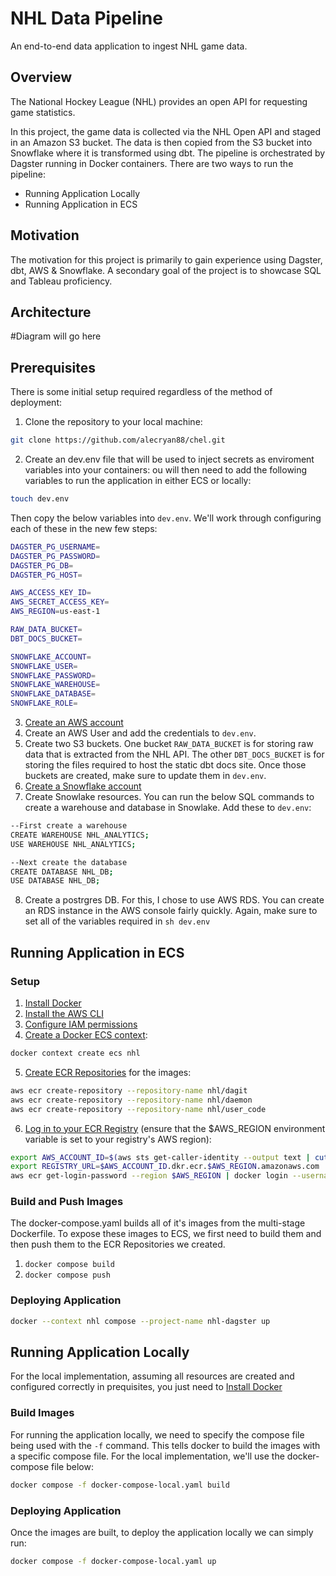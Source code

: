 # NHL Data Pipeline

An end-to-end data application to ingest NHL game data.

## Overview

The National Hockey League (NHL) provides an open API for requesting game statistics.

In this project, the game data is collected via the NHL Open API and staged in an Amazon S3 bucket. The data is then copied from the S3 bucket into Snowflake where it is transformed using dbt. The pipeline is orchestrated by Dagster running in Docker containers. There are two ways to run the pipeline: 
- Running Application Locally
- Running Application in ECS

## Motivation

The motivation for this project is primarily to gain experience using Dagster, dbt, AWS & Snowflake. A secondary goal of the project is to showcase SQL and Tableau proficiency. 

## Architecture
#Diagram will go here

## Prerequisites
There is some initial setup required regardless of the method of deployment: 
1. Clone the repository to your local machine: 
```sh
git clone https://github.com/alecryan88/chel.git
```
2. Create an dev.env file that will be used to inject secrets as enviroment variables into your containers: 
ou will then need to add the following variables to run the application in either ECS or locally: 
```sh 
touch dev.env
```
Then copy the below variables into ```dev.env```. We'll work through configuring each of these in the new few steps:
```sh
DAGSTER_PG_USERNAME=
DAGSTER_PG_PASSWORD=
DAGSTER_PG_DB=
DAGSTER_PG_HOST=

AWS_ACCESS_KEY_ID=
AWS_SECRET_ACCESS_KEY=
AWS_REGION=us-east-1

RAW_DATA_BUCKET=
DBT_DOCS_BUCKET=

SNOWFLAKE_ACCOUNT=
SNOWFLAKE_USER=
SNOWFLAKE_PASSWORD=
SNOWFLAKE_WAREHOUSE=
SNOWFLAKE_DATABASE=
SNOWFLAKE_ROLE=
```
3. [Create an AWS account](https://aws.amazon.com/premiumsupport/knowledge-center/create-and-activate-aws-account/) 
4. Create an AWS User and add the credentials to ```dev.env```. 
5. Create two S3 buckets. One bucket ```RAW_DATA_BUCKET``` is for storing raw data that is extracted from the NHL API. The other ```DBT_DOCS_BUCKET``` is for storing the files required to host the static dbt docs site. Once those buckets are created, make sure to update them in ```dev.env```. 
6. [Create a Snowflake account](https://signup.snowflake.com/)
7. Create Snowlake resources. You can run the below SQL commands to create a warehouse and database in Snowlake. Add these to ```dev.env```: 
```sh
--First create a warehouse
CREATE WAREHOUSE NHL_ANALYTICS;
USE WAREHOUSE NHL_ANALYTICS;

--Next create the database
CREATE DATABASE NHL_DB;
USE DATABASE NHL_DB;
```
8. Create a postrgres DB. For this, I chose to use AWS RDS. You can create an RDS instance in the AWS console fairly quickly. Again, make sure to set all of the variables required in ```sh dev.env```


## Running Application in ECS

### Setup 

1. [Install Docker](https://docs.docker.com/cloud/ecs-integration/#prerequisites)
2. [Install the AWS CLI](https://docs.aws.amazon.com/cli/latest/userguide/cli-chap-install.html)
3. [Configure IAM permissions](https://docs.docker.com/cloud/ecs-integration/#requirements)
4. [Create a Docker ECS context](https://docs.docker.com/cloud/ecs-integration/#create-aws-context):
  ```sh
docker context create ecs nhl
  ```
5. [Create ECR Repositories](https://docs.aws.amazon.com/cli/latest/reference/ecr/create-repository.html) for the images:
  ```sh
  aws ecr create-repository --repository-name nhl/dagit
  aws ecr create-repository --repository-name nhl/daemon
  aws ecr create-repository --repository-name nhl/user_code
  ```
6. [Log in to your ECR Registry](https://docs.aws.amazon.com/AmazonECR/latest/userguide/getting-started-cli.html) (ensure that the $AWS_REGION environment variable is set to your registry's AWS region):
  ```sh
  export AWS_ACCOUNT_ID=$(aws sts get-caller-identity --output text | cut -f1)
  export REGISTRY_URL=$AWS_ACCOUNT_ID.dkr.ecr.$AWS_REGION.amazonaws.com
  aws ecr get-login-password --region $AWS_REGION | docker login --username AWS --password-stdin $REGISTRY_URL
  ```

### Build and Push Images

The docker-compose.yaml builds all of it's images from the multi-stage Dockerfile. To expose these images to ECS, we first need to build them and then push them to the ECR Repositories we created. 

1. `docker compose build`
2. `docker compose push`


### Deploying Application 

```sh
docker --context nhl compose --project-name nhl-dagster up
```

## Running Application Locally 
For the local implementation, assuming all resources are created and configured correctly in prequisites, you just need to [Install Docker](https://docs.docker.com/cloud/ecs-integration/#prerequisites)

### Build Images

For running the application locally, we need to specify the compose file being used with the ```-f``` command. This tells docker to build the images with a specific compose file. For the local implementation, we'll use the docker-compose file below: 
```sh
docker compose -f docker-compose-local.yaml build 
```

### Deploying Application 
Once the images are built, to deploy the application locally we can simply run: 
```sh
docker compose -f docker-compose-local.yaml up
```
